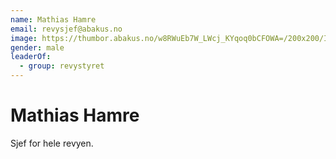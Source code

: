 ```yaml
---
name: Mathias Hamre
email: revysjef@abakus.no
image: https://thumbor.abakus.no/w8RWuEb7W_LWcj_KYqoq0bCFOWA=/200x200/IMG_1711_fK9ZhBGKopi.jpg
gender: male
leaderOf:
  - group: revystyret
---
```


# Mathias Hamre

Sjef for hele revyen.

